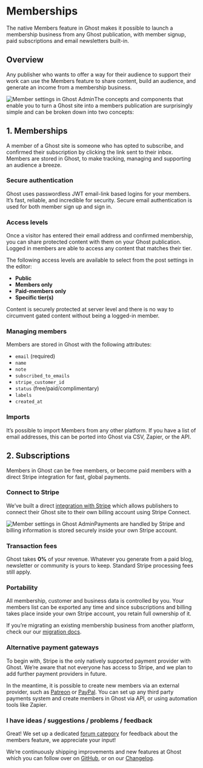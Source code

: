 # Memberships

The native Members feature in Ghost makes it possible to launch a membership business from any Ghost publication, with member signup, paid subscriptions and email newsletters built-in.

## Overview

Any publisher who wants to offer a way for their audience to support their work can use the Members feature to share content, build an audience, and generate an income from a membership business.

![Member settings in Ghost Admin](https://ghost.org/images/docs/members/ghost-sites_hud78661df9259815cb29707ecbfccff73_228853_1500x0_resize_q100_h2_box_3.webp)The concepts and components that enable you to turn a Ghost site into a members publication are surprisingly simple and can be broken down into two concepts:

## 1. Memberships

A member of a Ghost site is someone who has opted to subscribe, and confirmed their subscription by clicking the link sent to their inbox. Members are stored in Ghost, to make tracking, managing and supporting an audience a breeze.

### Secure authentication

Ghost uses passwordless JWT email-link based logins for your members. It’s fast, reliable, and incredible for security. Secure email authentication is used for both member sign up and sign in.

### Access levels

Once a visitor has entered their email address and confirmed membership, you can share protected content with them on your Ghost publication. Logged in members are able to access any content that matches their tier.

The following access levels are available to select from the post settings in the editor:

* **Public**
* **Members only**
* **Paid-members only**
* **Specific tier(s)**

Content is securely protected at server level and there is no way to circumvent gated content without being a logged-in member.

### Managing members

Members are stored in Ghost with the following attributes:

* `email` (required)
* `name`
* `note`
* `subscribed_to_emails`
* `stripe_customer_id`
* `status` (free/paid/complimentary)
* `labels`
* `created_at`

### Imports

It’s possible to import Members from any other platform. If you have a list of email addresses, this can be ported into Ghost via CSV, Zapier, or the API.

## 2. Subscriptions

Members in Ghost can be free members, or become paid members with a direct Stripe integration for fast, global payments.

### Connect to Stripe

We’ve built a direct [integration with Stripe](https://ghost.org/integrations/stripe/) which allows publishers to connect their Ghost site to their own billing account using Stripe Connect.

![Member settings in Ghost Admin](https://ghost.org/images/docs/members/connect-to-stripe_hu44a97624d38f04e23e06510778716a3f_39290_1906x0_resize_q100_h2_box_3.webp)Payments are handled by Stripe and billing information is stored securely inside your own Stripe account.

### Transaction fees

Ghost takes **0%** of your revenue. Whatever you generate from a paid blog, newsletter or community is yours to keep. Standard Stripe processing fees still apply.

### Portability

All membership, customer and business data is controlled by you. Your members list can be exported any time and since subscriptions and billing takes place inside your own Stripe account, you retain full ownership of it.

If you’re migrating an existing membership business from another platform, check our our [migration docs](https://ghost.org/docs/migration/).

### Alternative payment gateways

To begin with, Stripe is the only natively supported payment provider with Ghost. We’re aware that not everyone has access to Stripe, and we plan to add further payment providers in future.

In the meantime, it is possible to create new members via an external provider, such as [Patreon](https://ghost.org/integrations/patreon/) or [PayPal](https://ghost.org/integrations/paypal/). You can set up any third party payments system and create members in Ghost via API, or using automation tools like Zapier.

### I have ideas / suggestions / problems / feedback

Great! We set up a dedicated [forum category](https://forum.ghost.org/c/members) for feedback about the members feature, we appreciate your input!

We’re continuously shipping improvements and new features at Ghost which you can follow over on [GitHub](https://github.com/tryghost/ghost), or on our [Changelog](https://ghost.org/changelog/).
